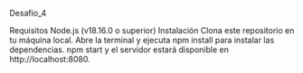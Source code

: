 Desafio_4

Requisitos
Node.js (v18.16.0 o superior)
Instalación
Clona este repositorio en tu máquina local.
Abre la terminal y ejecuta npm install para instalar las dependencias.
npm start y el servidor estará disponible en http://localhost:8080.